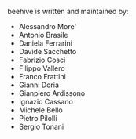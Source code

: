 beehive is written and maintained by:

* Alessandro More'
* Antonio Brasile
* Daniela Ferrarini
* Davide Sacchetto
* Fabrizio Cosci
* Filippo Vallero
* Franco Frattini
* Gianni Doria
* Gianpiero Ardissono
* Ignazio Cassano
* Michele Bello
* Pietro Pilolli
* Sergio Tonani
